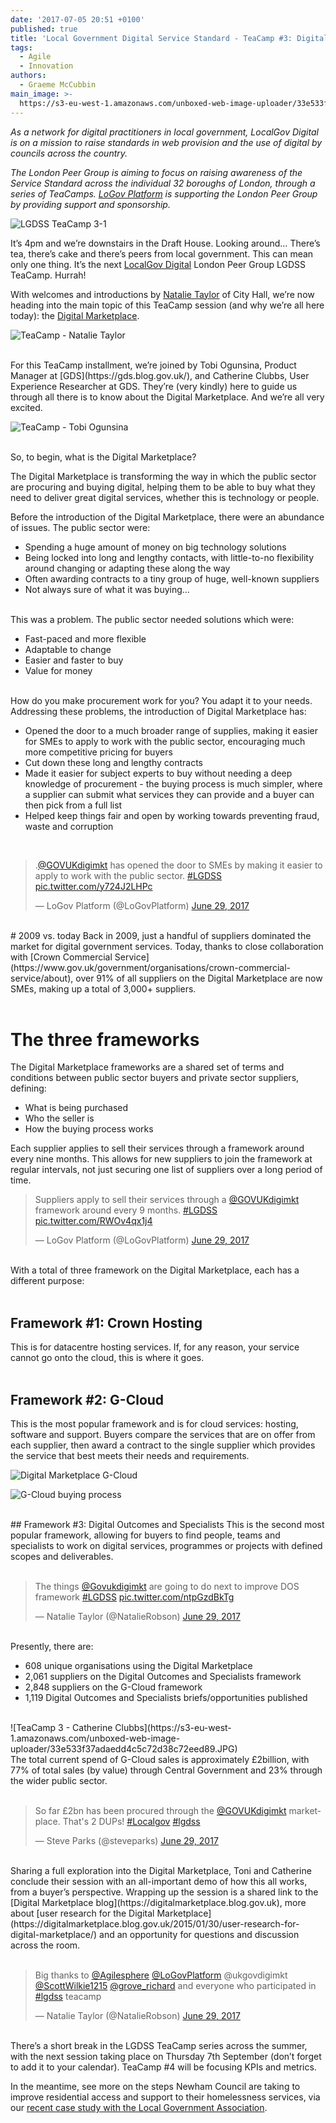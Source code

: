 ```yaml
---
date: '2017-07-05 20:51 +0100'
published: true
title: 'Local Government Digital Service Standard - TeaCamp #3: Digital Marketplace'
tags:
  - Agile
  - Innovation
authors:
  - Graeme McCubbin
main_image: >-
  https://s3-eu-west-1.amazonaws.com/unboxed-web-image-uploader/33e533f37adaedd4c5c72d38c72eed89.JPG
---
```

<i>As a network for digital practitioners in local government, LocalGov Digital is on a mission to raise standards in web provision and the use of digital by councils across the country.</i><br/>

<i>The London Peer Group is aiming to focus on raising awareness of the Service Standard across the individual 32 boroughs of London, through a series of TeaCamps. [LoGov Platform](http://logovplatform.co.uk/) is supporting the London Peer Group by providing support and sponsorship.</i><br/>

![LGDSS TeaCamp 3-1](https://s3-eu-west-1.amazonaws.com/unboxed-web-image-uploader/ebab54af242cb14a926aeca9047cc39b.png)

It’s 4pm and we’re downstairs in the Draft House. Looking around… There’s tea, there’s cake and there’s peers from local government. This can mean only one thing. It’s the next [LocalGov Digital](http://localgovdigital.info/) London Peer Group LGDSS TeaCamp. Hurrah!<br/>

With welcomes and introductions by [Natalie Taylor](https://twitter.com/NatalieRobson) of City Hall, we’re now heading into the main topic of this TeaCamp session (and why we’re all here today): the [Digital Marketplace](https://www.digitalmarketplace.service.gov.uk/).<br/>

![TeaCamp - Natalie Taylor](https://s3-eu-west-1.amazonaws.com/unboxed-web-image-uploader/cc1f9f780bb609a1b2078ec75d67e38a.JPG)

<br/>
For this TeaCamp installment, we’re joined by Tobi Ogunsina, Product Manager at [GDS](https://gds.blog.gov.uk/), and Catherine Clubbs, User Experience Researcher at GDS. They’re (very kindly) here to guide us through all there is to know about the Digital Marketplace. And we’re all very excited.<br/>

![TeaCamp - Tobi Ogunsina](https://s3-eu-west-1.amazonaws.com/unboxed-web-image-uploader/226dee30ff92be7369f8f3b5891287aa.JPG)

<br/>
So, to begin, what is the Digital Marketplace?<br/>

The Digital Marketplace is transforming the way in which the public sector are procuring and buying digital, helping them to be able to buy what they need to deliver great digital services, whether this is technology or people.<br/>

Before the introduction of the Digital Marketplace, there were an abundance of issues. The public sector were:<br/>

- Spending a huge amount of money on big technology solutions
- Being locked into long and lengthy contacts, with little-to-no flexibility around changing or adapting these along the way
- Often awarding contracts to a tiny group of huge, well-known suppliers
- Not always sure of what it was buying...

<br/>
This was a problem. The public sector needed solutions which were:<br/>

- Fast-paced and more flexible
- Adaptable to change
- Easier and faster to buy
- Value for money

<br/>
How do you make procurement work for you? You adapt it to your needs. Addressing these problems, the introduction of Digital Marketplace has:<br/>

- Opened the door to a much broader range of supplies, making it easier for SMEs to apply to work with the public sector, encouraging much more competitive pricing for buyers
- Cut down these long and lengthy contracts 
- Made it easier for subject experts to buy without needing a deep knowledge of procurement - the buying process is much simpler, where a supplier can submit what services they can provide and a buyer can then pick from a full list
- Helped keep things fair and open by working towards preventing fraud, waste and corruption

<br/>
<blockquote class="twitter-tweet tw-align-center"><p lang="en" dir="ltr">.<a href="https://twitter.com/GOVUKdigimkt">@GOVUKdigimkt</a> has opened the door to SMEs by making it easier to apply to work with the public sector. <a href="https://twitter.com/hashtag/LGDSS?src=hash">#LGDSS</a> <a href="https://t.co/y724J2LHPc">pic.twitter.com/y724J2LHPc</a></p>&mdash; LoGov Platform (@LoGovPlatform) <a href="https://twitter.com/LoGovPlatform/status/880452422627454977">June 29, 2017</a></blockquote>
<script async src="//platform.twitter.com/widgets.js" charset="utf-8"></script>

<br/>
# 2009 vs. today
Back in 2009, just a handful of suppliers dominated the market for digital government services. Today, thanks to close collaboration with [Crown Commercial Service](https://www.gov.uk/government/organisations/crown-commercial-service/about), over 91% of all suppliers on the Digital Marketplace are now SMEs, making up a total of 3,000+ suppliers.<br/>
<br/>

# The three frameworks
The Digital Marketplace frameworks are a shared set of terms and conditions between public sector buyers and private sector suppliers, defining:<br/>

- What is being purchased
- Who the seller is
- How the buying process works

Each supplier applies to sell their services through a framework around every nine months. This allows for new suppliers to join the framework at regular intervals, not just securing one list of suppliers over a long period of time.<br/>

<blockquote class="twitter-tweet tw-align-center"><p lang="en" dir="ltr">Suppliers apply to sell their services through a <a href="https://twitter.com/GOVUKdigimkt">@GOVUKdigimkt</a> framework around every 9 months. <a href="https://twitter.com/hashtag/LGDSS?src=hash">#LGDSS</a> <a href="https://t.co/RWOv4qx1j4">pic.twitter.com/RWOv4qx1j4</a></p>&mdash; LoGov Platform (@LoGovPlatform) <a href="https://twitter.com/LoGovPlatform/status/880454345954914304">June 29, 2017</a></blockquote>
<script async src="//platform.twitter.com/widgets.js" charset="utf-8"></script>

<br/>
With a total of three framework on the Digital Marketplace, each has a different purpose:<br/>
<br/>

## Framework #1: Crown Hosting
This is for datacentre hosting services. If, for any reason, your service cannot go onto the cloud, this is where it goes.<br/>
<br/>

## Framework #2: G-Cloud
This is the most popular framework and is for cloud services: hosting, software and support. Buyers compare the services that are on offer from each supplier, then award a contract to the single supplier which provides the service that best meets their needs and requirements.<br/>

![Digital Marketplace G-Cloud](https://s3-eu-west-1.amazonaws.com/unboxed-web-image-uploader/0c650aefa152edea84310d4b3bb97912.JPG)

![G-Cloud buying process](https://s3-eu-west-1.amazonaws.com/unboxed-web-image-uploader/3609c8ce932ea5f6d40ffca80de2489a.png)

<br/>
## Framework #3: Digital Outcomes and Specialists
This is the second most popular framework, allowing for buyers to find people, teams and specialists to work on digital services, programmes or projects with defined scopes and deliverables.<br/>
<br/>

<blockquote class="twitter-tweet tw-align-center"><p lang="en" dir="ltr">The things <a href="https://twitter.com/GOVUKdigimkt">@Govukdigimkt</a> are going to do next to improve DOS framework <a href="https://twitter.com/hashtag/LGDSS?src=hash">#LGDSS</a> <a href="https://t.co/ntpGzdBkTg">pic.twitter.com/ntpGzdBkTg</a></p>&mdash; Natalie Taylor (@NatalieRobson) <a href="https://twitter.com/NatalieRobson/status/880463699080859649">June 29, 2017</a></blockquote>
<script async src="//platform.twitter.com/widgets.js" charset="utf-8"></script>

<br/>
Presently, there are:<br/>

- 608 unique organisations using the Digital Marketplace
- 2,061 suppliers on the Digital Outcomes and Specialists framework
- 2,848 suppliers on the G-Cloud framework
- 1,119 Digital Outcomes and Specialists briefs/opportunities published

<br/>
![TeaCamp 3 - Catherine Clubbs](https://s3-eu-west-1.amazonaws.com/unboxed-web-image-uploader/33e533f37adaedd4c5c72d38c72eed89.JPG)

<br/>
The total current spend of G-Cloud sales is approximately £2billion, with 77% of total sales (by value) through Central Government and 23% through the wider public sector.<br/>
<br/>

<blockquote class="twitter-tweet tw-align-center"><p lang="en" dir="ltr">So far £2bn has been procured through the <a href="https://twitter.com/GOVUKdigimkt">@GOVUKdigimkt</a> marketplace. That&#39;s 2 DUPs! <a href="https://twitter.com/hashtag/Localgov?src=hash">#Localgov</a> <a href="https://twitter.com/hashtag/lgdss?src=hash">#lgdss</a></p>&mdash; Steve Parks (@steveparks) <a href="https://twitter.com/steveparks/status/880464753948327936">June 29, 2017</a></blockquote>
<script async src="//platform.twitter.com/widgets.js" charset="utf-8"></script>

<br/>
Sharing a full exploration into the Digital Marketplace, Toni and Catherine conclude their session with an all-important demo of how this all works, from a buyer’s perspective. Wrapping up the session is a shared link to the [Digital Marketplace blog](https://digitalmarketplace.blog.gov.uk), more about [user research for the Digital Marketplace](https://digitalmarketplace.blog.gov.uk/2015/01/30/user-research-for-digital-marketplace/) and an opportunity for questions and discussion across the room.<br/>
<br/>

<blockquote class="twitter-tweet tw-align-center"><p lang="en" dir="ltr">Big thanks to <a href="https://twitter.com/Agilesphere">@Agilesphere</a> <a href="https://twitter.com/LoGovPlatform">@LoGovPlatform</a> @ukgovdigimkt  <a href="https://twitter.com/ScottWilkie1215">@ScottWilkie1215</a> <a href="https://twitter.com/grove_richard">@grove_richard</a> and everyone who participated in <a href="https://twitter.com/hashtag/lgdss?src=hash">#lgdss</a> teacamp</p>&mdash; Natalie Taylor (@NatalieRobson) <a href="https://twitter.com/NatalieRobson/status/880481155044311040">June 29, 2017</a></blockquote>
<script async src="//platform.twitter.com/widgets.js" charset="utf-8"></script>

<br/>
There’s a short break in the LGDSS TeaCamp series across the summer, with the next session taking place on Thursday 7th September (don’t forget to add it to your calendar). TeaCamp #4 will be focusing KPIs and metrics.<br/>

In the meantime, see more on the steps Newham Council are taking to improve residential access and support to their homelessness services, via our [recent case study with the Local Government Association](https://www.local.gov.uk/newham-council-improving-residential-access-and-support-homelessness-services-discovery-and-alpha).
